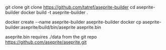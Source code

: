 git clone 
git clone https://github.com/tatref/aseprite-builder
cd aseprite-builder
docker build -t aseprite-builder .

docker create --name aseprite-builder aseprite-builder
docker cp aseprite-builder:aseprite/build/bin/aseprite aseprite.bin


aseprite.bin requires ./data from the git repo https://github.com/aseprite/aseprite.git
